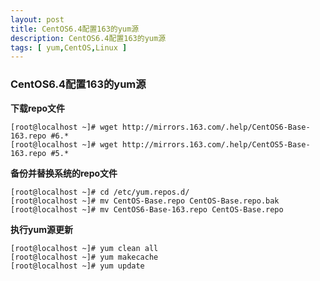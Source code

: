 ```yaml
---
layout: post
title: CentOS6.4配置163的yum源
description: CentOS6.4配置163的yum源
tags: [ yum,CentOS,Linux ]
---
```


### CentOS6.4配置163的yum源

**下载repo文件**

```
[root@localhost ~]# wget http://mirrors.163.com/.help/CentOS6-Base-163.repo #6.*
[root@localhost ~]# wget http://mirrors.163.com/.help/CentOS5-Base-163.repo #5.*
```

**备份并替换系统的repo文件**

```
[root@localhost ~]# cd /etc/yum.repos.d/
[root@localhost ~]# mv CentOS-Base.repo CentOS-Base.repo.bak
[root@localhost ~]# mv CentOS6-Base-163.repo CentOS-Base.repo
```

**执行yum源更新**

```
[root@localhost ~]# yum clean all
[root@localhost ~]# yum makecache
[root@localhost ~]# yum update
```